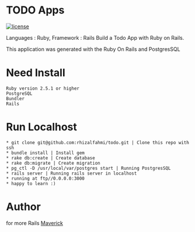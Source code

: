 
# TODO Apps
 [![license](https://img.shields.io/github/license/mashape/apistatus.svg)]()

Languages : Ruby, Framework : Rails 
Build a Todo App with Ruby on Rails.  

This application was generated with the Ruby On Rails and PostgresSQL

# Need Install
    Ruby version 2.5.1 or higher
    PostgreSQL
    Bundler
    Rails

# Run Localhost
  
    * git clone git@github.com:rhizalfahmi/todo.git | Clone this repo with ssh
    * bundle install | Install gem
    * rake db:create | Create database
    * rake db:migrate | Create migration
    * pg_ctl -D /usr/local/var/postgres start | Running PostgresSQL
    * rails server | Running rails server in localhost
    * running at ftp//0.0.0.0:3000
    * happy to learn :)


# Author
for more Rails [Maverick](https://github.com/rhizalfahmi/)
